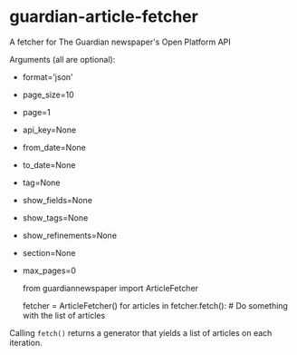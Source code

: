 guardian-article-fetcher
========================

A fetcher for The Guardian newspaper's Open Platform API

Arguments (all are optional):

* format='json'
* page_size=10 
* page=1
* api_key=None
* from_date=None
* to_date=None
* tag=None
* show_fields=None
* show_tags=None
* show_refinements=None
* section=None
* max_pages=0
  

    from guardiannewspaper import ArticleFetcher
    
    fetcher = ArticleFetcher()
    for articles in fetcher.fetch():
        # Do something with the list of articles
        
Calling `fetch()` returns a generator that yields a list of articles on each
iteration. 
